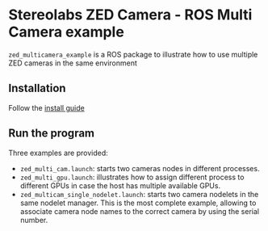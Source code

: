 # Stereolabs ZED Camera - ROS Multi Camera example

`zed_multicamera_example` is a ROS package to illustrate how to use multiple ZED cameras in the same environment

## Installation

Follow the [install guide](https://github.com/stereolabs/zed-ros-examples/tree/master/README.md)

## Run the program

Three examples are provided:
* `zed_multi_cam.launch`: starts two cameras nodes in different processes.
* `zed_multi_gpu.launch`: illustrates how to assign different process to different GPUs in case the host has multiple available GPUs.
* `zed_multicam_single_nodelet.launch`: starts two camera nodelets in the same nodelet manager. This is the most complete example, allowing to associate camera node names to the correct camera by using the serial number.





